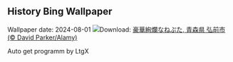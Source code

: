 ## History Bing Wallpaper
Wallpaper date: 2024-08-01
![](https://www.bing.com/th?id=OHR.Nebuta2024_JA-JP7778073736_UHD.jpg&w=1000)Download: [豪華絢爛なねぷた, 青森県 弘前市 (© David Parker/Alamy)](https://www.bing.com/th?id=OHR.Nebuta2024_JA-JP7778073736_UHD.jpg)

Auto get programm by LtgX

